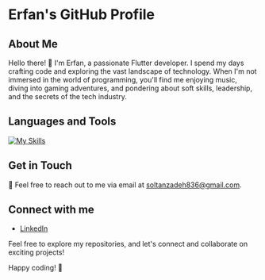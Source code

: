 # Erfan's GitHub Profile

## About Me

Hello there! 👋 I'm Erfan, a passionate Flutter developer. I spend my days crafting code and exploring the vast landscape of technology. When I'm not immersed in the world of programming, you'll find me enjoying music, diving into gaming adventures, and pondering about soft skills, leadership, and the secrets of the tech industry.

## Languages and Tools

  [![My Skills](https://skillicons.dev/icons?i=dart,flutter,git,androidstudio,postman,xd,vscode,html,css,gitlab,github,figma,&perline=4)](https://skillicons.dev)

## Get in Touch

📧 Feel free to reach out to me via email at [soltanzadeh836@gmail.com](mailto:soltanzadeh836@gmail.com).

## Connect with me

- [LinkedIn]([https://www.linkedin.com/in/erfan](https://www.linkedin.com/in/erfan-soltanzadeh/))

Feel free to explore my repositories, and let's connect and collaborate on exciting projects!

Happy coding! 🚀
